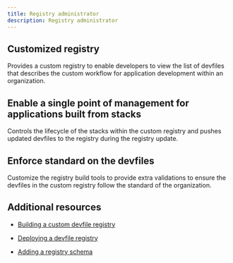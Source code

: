 ```yaml
---
title: Registry administrator
description: Registry administrator
---
```


## Customized registry

Provides a custom registry to enable developers to view the list of devfiles that describes the custom workflow for application development within an organization.

## Enable a single point of management for applications built from stacks

Controls the lifecycle of the stacks within the custom registry and pushes updated devfiles to the registry during the registry update.

## Enforce standard on the devfiles

Customize the registry build tools to provide extra validations to ensure the devfiles in the custom registry follow the standard of the organization.

## Additional resources

- [Building a custom devfile registry](./building-a-custom-devfile-registry)

- [Deploying a devfile registry](./deploying-a-devfile-registry.md)

- [Adding a registry schema](./adding-a-registry-schema.md)
